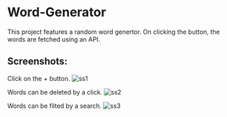 # Word-Generator
This project features a random word genertor. On clicking the button, the words are fetched using an API.

## Screenshots:
   Click on the + button.
   ![ss1](https://user-images.githubusercontent.com/53442257/82247185-98a53f80-9963-11ea-953d-87dcef7e0750.png)
  
   Words can be deleted by a click.
   ![ss2](https://user-images.githubusercontent.com/53442257/82247262-bd99b280-9963-11ea-8661-2141e8ec173c.png)
   
   Words can be filted by a search.
   ![ss3](https://user-images.githubusercontent.com/53442257/82247464-0b161f80-9964-11ea-9938-b678803c1aa7.png)
